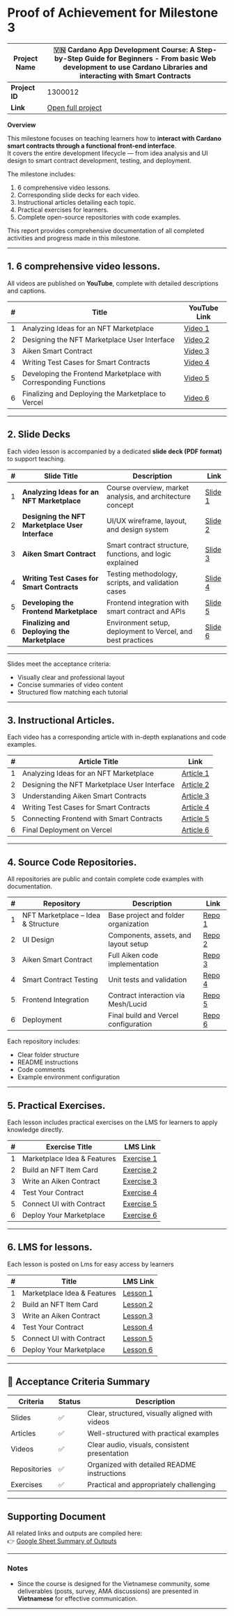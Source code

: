 # Proof of Achievement for Milestone 3

| **Project Name** | 🇻🇳 Cardano App Development Course: A Step-by-Step Guide for Beginners - From basic Web development to use Cardano Libraries and interacting with Smart Contracts |
| ---------------- | ---------------------------------------------------------------------------------------------------------------------------------------------------------------- |
| **Project ID**   | 1300012                                                                                                                                                          |
| **Link**         | [Open full project](https://milestones.projectcatalyst.io/projects/1300012)                                                                                      |

**Overview**

This milestone focuses on teaching learners how to **interact with Cardano smart contracts through a functional front-end interface**.  
It covers the entire development lifecycle — from idea analysis and UI design to smart contract development, testing, and deployment.

The milestone includes:

1. 6 comprehensive video lessons.
2. Corresponding slide decks for each video.
3. Instructional articles detailing each topic.
4. Practical exercises for learners.
5. Complete open-source repositories with code examples.

This report provides comprehensive documentation of all completed activities and progress made in this milestone.

---

## **1. 6 comprehensive video lessons.**

All videos are published on **YouTube**, complete with detailed descriptions and captions.

| #   | Title                                                            | YouTube Link                                                                                           |
| --- | ---------------------------------------------------------------- | ------------------------------------------------------------------------------------------------------ |
| 1   | Analyzing Ideas for an NFT Marketplace                           | [Video 1](https://www.youtube.com/watch?v=cbhqCtb6h2I&list=PLhI9Wzsh5RIYsmVlYBq8dAjynrH-j2gZb&index=5) |
| 2   | Designing the NFT Marketplace User Interface                     | [Video 2](https://www.youtube.com/watch?v=BD7fy84fnB4&list=PLhI9Wzsh5RIYsmVlYBq8dAjynrH-j2gZb&index=1) |
| 3   | Aiken Smart Contract                                             | [Video 3](https://www.youtube.com/watch?v=wXbVWQnll_8&list=PLhI9Wzsh5RIYsmVlYBq8dAjynrH-j2gZb&index=6) |
| 4   | Writing Test Cases for Smart Contracts                           | [Video 4](https://www.youtube.com/watch?v=wvL8ta-LR1k&list=PLhI9Wzsh5RIYsmVlYBq8dAjynrH-j2gZb&index=3) |
| 5   | Developing the Frontend Marketplace with Corresponding Functions | [Video 5](https://www.youtube.com/watch?v=H66gvghC9JM&list=PLhI9Wzsh5RIYsmVlYBq8dAjynrH-j2gZb&index=1) |
| 6   | Finalizing and Deploying the Marketplace to Vercel               | [Video 6](https://www.youtube.com/watch?v=N0ZYzLP9ajY&list=PLhI9Wzsh5RIYsmVlYBq8dAjynrH-j2gZb&index=2) |

---

## **2. Slide Decks**

Each video lesson is accompanied by a dedicated **slide deck (PDF format)** to support teaching.

| #   | Slide Title                                      | Description                                                 | Link                                                                                                             |
| --- | ------------------------------------------------ | ----------------------------------------------------------- | ---------------------------------------------------------------------------------------------------------------- |
| 1   | **Analyzing Ideas for an NFT Marketplace**       | Course overview, market analysis, and architecture concept  | [Slide 1](https://drive.google.com/open?id=14NANPiz9sFisgywiOxmOXIGwbBEkbFDN&usp=drive_copy)                     |
| 2   | **Designing the NFT Marketplace User Interface** | UI/UX wireframe, layout, and design system                  | [Slide 2](https://docs.google.com/presentation/d/1F5I4pl6Brr2i9VsC9R7V-_jr15eu-c-d/edit?slide=id.p1#slide=id.p1) |
| 3   | **Aiken Smart Contract**                         | Smart contract structure, functions, and logic explained    | [Slide 3](https://docs.google.com/presentation/d/1YJhb8DRTnxt-BOdgqAwzCFNG06cXMk14/edit?slide=id.p1#slide=id.p1) |
| 4   | **Writing Test Cases for Smart Contracts**       | Testing methodology, scripts, and validation cases          | [Slide 4](https://docs.google.com/presentation/d/1Y97-6Fx-F-haBJB1KJOM46XGxPjAp2kj/edit?slide=id.p1#slide=id.p1) |
| 5   | **Developing the Frontend Marketplace**          | Frontend integration with smart contract and APIs           | [Slide 5](https://docs.google.com/presentation/d/1oSPN1u0rpjD56KZEcH__--4CyULElQA8/edit?slide=id.p1#slide=id.p1) |
| 6   | **Finalizing and Deploying the Marketplace**     | Environment setup, deployment to Vercel, and best practices | [Slide 6](https://drive.google.com/open?id=1sqxxUyrd1-iQpSFSt9wO-l6Zd_grLZPa&usp=drive_copy)                     |

---

Slides meet the acceptance criteria:

- Visually clear and professional layout
- Concise summaries of video content
- Structured flow matching each tutorial

---

## **3. Instructional Articles.**

Each video has a corresponding article with in-depth explanations and code examples.

| #   | Article Title                                | Link                                                                                                    |
| --- | -------------------------------------------- | ------------------------------------------------------------------------------------------------------- |
| 1   | Analyzing Ideas for an NFT Marketplace       | [Article 1](https://github.com/htlabs-xyz/Cardano-App-Development-Course/blob/main/Content/Video_09.md) |
| 2   | Designing the NFT Marketplace User Interface | [Article 2](https://github.com/htlabs-xyz/Cardano-App-Development-Course/blob/main/Content/Video_10.md) |
| 3   | Understanding Aiken Smart Contracts          | [Article 3](https://github.com/htlabs-xyz/Cardano-App-Development-Course/blob/main/Content/Video_11.md) |
| 4   | Writing Test Cases for Smart Contracts       | [Article 4](https://github.com/htlabs-xyz/Cardano-App-Development-Course/blob/main/Content/Video_12.md) |
| 5   | Connecting Frontend with Smart Contracts     | [Article 5](https://github.com/htlabs-xyz/Cardano-App-Development-Course/blob/main/Content/Video_13.md) |
| 6   | Final Deployment on Vercel                   | [Article 6](https://github.com/htlabs-xyz/Cardano-App-Development-Course/blob/main/Content/Video_14.md) |

---

## **4. Source Code Repositories.**

All repositories are public and contain complete code examples with documentation.

| #   | Repository                         | Description                          | Link                                                                                           |
| --- | ---------------------------------- | ------------------------------------ | ---------------------------------------------------------------------------------------------- |
| 1   | NFT Marketplace – Idea & Structure | Base project and folder organization | [Repo 1](https://github.com/htlabs-xyz/Cardano-App-Development-Course/tree/main/Code/video_10) |
| 2   | UI Design                          | Components, assets, and layout setup | [Repo 2](https://github.com/htlabs-xyz/Cardano-App-Development-Course/tree/main/Code/video_10) |
| 3   | Aiken Smart Contract               | Full Aiken code implementation       | [Repo 3](https://github.com/htlabs-xyz/Cardano-App-Development-Course/tree/main/Code/video_11) |
| 4   | Smart Contract Testing             | Unit tests and validation            | [Repo 4](https://github.com/htlabs-xyz/Cardano-App-Development-Course/tree/main/Code/video_12) |
| 5   | Frontend Integration               | Contract interaction via Mesh/Lucid  | [Repo 5](https://github.com/htlabs-xyz/Cardano-App-Development-Course/tree/main/Code/video_13) |
| 6   | Deployment                         | Final build and Vercel configuration | [Repo 6](https://github.com/htlabs-xyz/Cardano-App-Development-Course/tree/main/Code/video_13) |

Each repository includes:

- Clear folder structure
- README instructions
- Code comments
- Example environment configuration

---

## **5. Practical Exercises.**

Each lesson includes practical exercises on the LMS for learners to apply knowledge directly.

| #   | Exercise Title              | LMS Link                                                                                                   |
| --- | --------------------------- | ---------------------------------------------------------------------------------------------------------- |
| 1   | Marketplace Idea & Features | [Exercise 1](https://github.com/htlabs-xyz/Cardano-App-Development-Course/blob/main/Exercises/Video_09.md) |
| 2   | Build an NFT Item Card      | [Exercise 2](https://github.com/htlabs-xyz/Cardano-App-Development-Course/blob/main/Exercises/Video_10.md) |
| 3   | Write an Aiken Contract     | [Exercise 3](https://github.com/htlabs-xyz/Cardano-App-Development-Course/blob/main/Exercises/Video_11.md) |
| 4   | Test Your Contract          | [Exercise 4](https://github.com/htlabs-xyz/Cardano-App-Development-Course/blob/main/Exercises/Video_12.md) |
| 5   | Connect UI with Contract    | [Exercise 5](https://github.com/htlabs-xyz/Cardano-App-Development-Course/blob/main/Exercises/Video_13.md) |
| 6   | Deploy Your Marketplace     | [Exercise 6](https://github.com/htlabs-xyz/Cardano-App-Development-Course/blob/main/Exercises/Video_14.md) |

---

## **6. LMS for lessons.**

Each lesson is posted on Lms for easy access by learners

| #   | Title                       | LMS Link                                                                                                                                                              |
| --- | --------------------------- | --------------------------------------------------------------------------------------------------------------------------------------------------------------------- |
| 1   | Marketplace Idea & Features | [Lesson 1](https://lms.cardano2vn.io/courses/xay-dung-dapp-tren-cardano-tu-con-so-khong/lesson/v9-analyzing-ideas-for-an-nft-marketplace/)                            |
| 2   | Build an NFT Item Card      | [Lesson 2](https://lms.cardano2vn.io/courses/xay-dung-dapp-tren-cardano-tu-con-so-khong/lesson/v10-designing-the-nft-marketplace-user-interface/)                     |
| 3   | Write an Aiken Contract     | [Lesson 3](https://lms.cardano2vn.io/courses/xay-dung-dapp-tren-cardano-tu-con-so-khong/lesson/v11-aiken-smart-contract/)                                             |
| 4   | Test Your Contract          | [Lesson 4](https://lms.cardano2vn.io/courses/xay-dung-dapp-tren-cardano-tu-con-so-khong/lesson/v12-writing-test-cases-for-smart-contracts/)                           |
| 5   | Connect UI with Contract    | [Lesson 5](https://lms.cardano2vn.io/courses/xay-dung-dapp-tren-cardano-tu-con-so-khong/lesson/v13-developing-the-frontend-marketplace-with-corresponding-functions/) |
| 6   | Deploy Your Marketplace     | [Lesson 6](https://lms.cardano2vn.io/courses/xay-dung-dapp-tren-cardano-tu-con-so-khong/lesson/v14-finalizing-and-deploying-the-marketplace-to-vercel/)               |

---

## 🧾 Acceptance Criteria Summary

| Criteria     | Status | Description                                     |
| ------------ | ------ | ----------------------------------------------- |
| Slides       | ✅     | Clear, structured, visually aligned with videos |
| Articles     | ✅     | Well-structured with practical examples         |
| Videos       | ✅     | Clear audio, visuals, consistent presentation   |
| Repositories | ✅     | Organized with detailed README instructions     |
| Exercises    | ✅     | Practical and appropriately challenging         |

---

## **Supporting Document**

All related links and outputs are compiled here:  
👉 [Google Sheet Summary of Outputs](https://docs.google.com/spreadsheets/d/e/2PACX-1vQgrml0-rdHdsCxCBKuRESihX2Lmxmb74hR1DKKzIdKg9S-lcENKbUPPERZVvbTCaPdCJjE60pXKgRd/pubhtml)

---

### **Notes**

- Since the course is designed for the Vietnamese community, some deliverables (posts, survey, AMA discussions) are presented in **Vietnamese** for effective communication.

---
